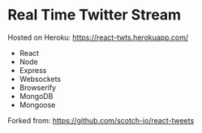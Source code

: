 # Real Time Twitter Stream

Hosted on Heroku: https://react-twts.herokuapp.com/

- React
- Node
- Express
- Websockets
- Browserify
- MongoDB
- Mongoose

Forked from: https://github.com/scotch-io/react-tweets